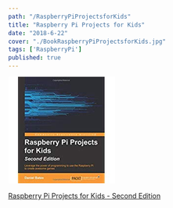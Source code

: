```yaml
---
path: "/RaspberryPiProjectsforKids"
title: "Raspberry Pi Projects for Kids"
date: "2018-6-22"
cover: "./BookRaspberryPiProjectsforKids.jpg"
tags: ['RaspberryPi']
published: true
---
```



[![Raspberry Pi Projects for Kids - Second Edition](./BookRaspberryPiProjectsforKids.jpg)](https://www.amazon.co.uk/Raspberry-Pi-Projects-Kids-Second/dp/1785281526/)


[Raspberry Pi Projects for Kids - Second Edition](https://www.amazon.co.uk/Raspberry-Pi-Projects-Kids-Second/dp/1785281526/)

